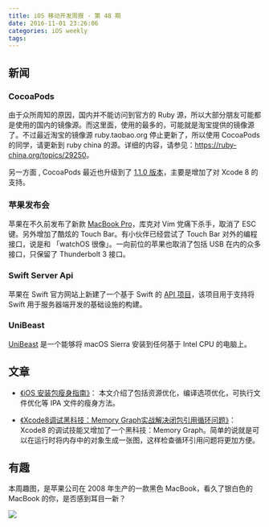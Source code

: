 ```yaml
---
title: iOS 移动开发周报 - 第 48 期
date: 2016-11-01 23:26:06
categories: iOS weekly
tags:
---
```


## 新闻

### CocoaPods

由于众所周知的原因，国内并不能访问到官方的 Ruby 源，所以大部分朋友可能都是使用的国内的镜像源。而这里面，使用的最多的，可能就是淘宝提供的镜像源了。不过最近淘宝的镜像源 ruby.taobao.org 停止更新了，所以使用 CocoaPods 的同学，请更新到 ruby china 的源。详细的内容，请参见：<https://ruby-china.org/topics/29250>。

另一方面 , CocoaPods 最近也升级到了 [1.1.0 版本](http://blog.cocoapods.org/CocoaPods-1.1.0/)，主要是增加了对 Xcode 8 的支持。

### 苹果发布会

苹果在不久前发布了新款 [MacBook Pro](https://36kr.com/p/5055335.html)，库克对 Vim 党痛下杀手，取消了 ESC 键。另外增加了酷炫的 Touch Bar。有小伙伴已经尝试了 Touch Bar 对外的编程接口，说是和 「watchOS 很像」。一向前位的苹果也取消了包括 USB 在内的众多接口，只保留了 Thunderbolt 3 接口。

### Swift Server Api

苹果在 Swift 官方网站上新建了一个基于 Swift 的 [API 项目](https://swift.org/server-apis/)，该项目用于支持将 Swift 用于服务器端开发的基础设施的构建。

### UniBeast

[UniBeast](https://www.tonymacx86.com/threads/unibeast-install-macos-sierra-on-any-supported-intel-based-pc.200564/) 是一个能够将 macOS Sierra 安装到任何基于 Intel CPU 的电脑上。

## 文章

 * [《iOS 安装包瘦身指南》](http://www.zoomfeng.com/blog/ipa-size-thin.html)： 本文介绍了包括资源优化，编译选项优化，可执行文件优化等 IPA 文件的瘦身方法。

 * [《Xcode8调试黑科技：Memory Graph实战解决闭包引用循环问题》](http://www.jianshu.com/p/f792f9aa2e45)：Xcode8 的调试技能又增加了一个黑科技：Memory Graph。简单的说就是可以在运行时将内存中的对象生成一张图，这样检查循环引用问题将更加方便。

## 有趣

本周趣图，是苹果公司在 2008 年生产的一款黑色 MacBook，看久了银白色的 MacBook 的你，是否感到耳目一新？

![](http://ww1.sinaimg.cn/large/65dc76a3jw1f9d0wslzigj20lu0czwgn.jpg)